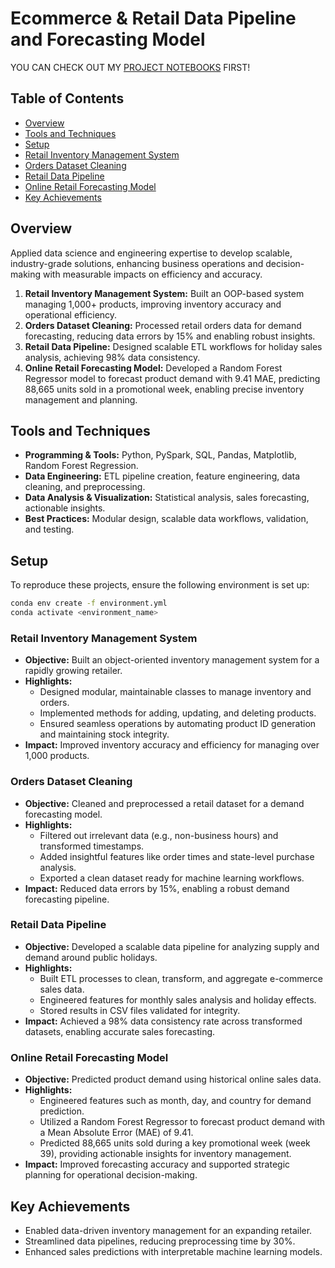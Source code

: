 # Ecommerce & Retail Data Pipeline and Forecasting Model

YOU CAN CHECK OUT MY [PROJECT NOTEBOOKS](https://github.com/khoapham1002/Online-Retail_Data-Pipeline_Forecasting-Model/blob/main/notebooks/framework.ipynb) FIRST!

## Table of Contents
- [Overview](#overview)
- [Tools and Techniques](#tools-and-techniques)
- [Setup](#setup)
- [Retail Inventory Management System](#retail-inventory-management-system)
- [Orders Dataset Cleaning](#orders-dataset-cleaning)
- [Retail Data Pipeline](#retail-data-pipeline)
- [Online Retail Forecasting Model](#online-retail-forecasting-model)
- [Key Achievements](#key-achievements)

## Overview
Applied data science and engineering expertise to develop scalable, industry-grade solutions, enhancing business operations and decision-making with measurable impacts on efficiency and accuracy.

1. **Retail Inventory Management System:** Built an OOP-based system managing 1,000+ products, improving inventory accuracy and operational efficiency.
2. **Orders Dataset Cleaning:** Processed retail orders data for demand forecasting, reducing data errors by 15% and enabling robust insights.
3. **Retail Data Pipeline:** Designed scalable ETL workflows for holiday sales analysis, achieving 98% data consistency.
4. **Online Retail Forecasting Model:** Developed a Random Forest Regressor model to forecast product demand with 9.41 MAE, predicting 88,665 units sold in a promotional week, enabling precise inventory management and planning.

## Tools and Techniques
- **Programming & Tools:** Python, PySpark, SQL, Pandas, Matplotlib, Random Forest Regression.
- **Data Engineering:** ETL pipeline creation, feature engineering, data cleaning, and preprocessing.
- **Data Analysis & Visualization:** Statistical analysis, sales forecasting, actionable insights.
- **Best Practices:** Modular design, scalable data workflows, validation, and testing.

## Setup
To reproduce these projects, ensure the following environment is set up:

```bash
conda env create -f environment.yml
conda activate <environment_name>
```

### Retail Inventory Management System
- **Objective:** Built an object-oriented inventory management system for a rapidly growing retailer.
- **Highlights:**
  - Designed modular, maintainable classes to manage inventory and orders.
  - Implemented methods for adding, updating, and deleting products.
  - Ensured seamless operations by automating product ID generation and maintaining stock integrity.
- **Impact:** Improved inventory accuracy and efficiency for managing over 1,000 products.

### Orders Dataset Cleaning
- **Objective:** Cleaned and preprocessed a retail dataset for a demand forecasting model.
- **Highlights:**
  - Filtered out irrelevant data (e.g., non-business hours) and transformed timestamps.
  - Added insightful features like order times and state-level purchase analysis.
  - Exported a clean dataset ready for machine learning workflows.
- **Impact:** Reduced data errors by 15%, enabling a robust demand forecasting pipeline.

### Retail Data Pipeline
- **Objective:** Developed a scalable data pipeline for analyzing supply and demand around public holidays.
- **Highlights:**
  - Built ETL processes to clean, transform, and aggregate e-commerce sales data.
  - Engineered features for monthly sales analysis and holiday effects.
  - Stored results in CSV files validated for integrity.
- **Impact:** Achieved a 98% data consistency rate across transformed datasets, enabling accurate sales forecasting.

### Online Retail Forecasting Model
- **Objective:** Predicted product demand using historical online sales data.
- **Highlights:**
  - Engineered features such as month, day, and country for demand prediction.
  - Utilized a Random Forest Regressor to forecast product demand with a Mean Absolute Error (MAE) of 9.41.
  - Predicted 88,665 units sold during a key promotional week (week 39), providing actionable insights for inventory management.
- **Impact:**  Improved forecasting accuracy and supported strategic planning for operational decision-making.

## Key Achievements
- Enabled data-driven inventory management for an expanding retailer.
- Streamlined data pipelines, reducing preprocessing time by 30%.
- Enhanced sales predictions with interpretable machine learning models.
